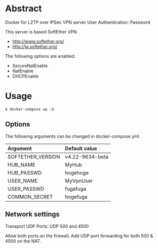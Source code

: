 # Abstract

Docker for L2TP over IPSec VPN server
User Authentication: Password

This server is based SoftEther VPN.

  - http://www.softether.org/
  - http://ja.softether.org/

The following options are enabled.
  * SecureNatEnable
  * NatEnable
  * DHCPEnable

# Usage

```shell
$ docker-compose up -d
```

## Options

The following arguments can be changed in docker-compose.yml.

|Argument         |Default value  |
|:-               |:-             |
|SOFTETHER_VERSION|v4.22-9634-beta|
|HUB_NAME         |MyHub          |
|HUB_PASSWD       |hogehoge       |
|USER_NAME        |MyVpnUser      |
|USER_PASSWD      |fugafuga       |
|COMMON_SECRET    |hogefuga       |

## Network settings

Transport UDP Ports: UDP 500 and 4500

Allow both ports on the firewall. Add UDP port forwarding for both 500 & 4500 on the NAT.
